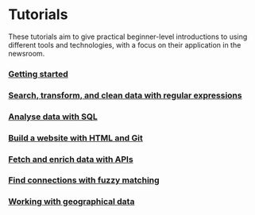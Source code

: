 Tutorials
=========

These tutorials aim to give practical beginner-level introductions to using different tools and technologies, with a focus on their application in the newsroom.

### [Getting started](getting-started)
### [Search, transform, and clean data with regular expressions](search-transform-and-clean-data-with-regular-expressions)
### [Analyse data with SQL](analyse-data-with-sql)
### [Build a website with HTML and Git](build-a-website-with-html-and-git)
### [Fetch and enrich data with APIs](fetch-and-enrich-data-with-apis)
### [Find connections with fuzzy matching](find-connections-with-fuzzy-matching)
### [Working with geographical data](working-with-geographical-data)
